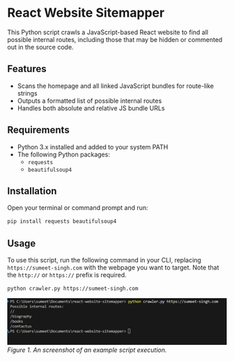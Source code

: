 # React Website Sitemapper

This Python script crawls a JavaScript-based React website to find all possible internal routes, including those that may be hidden or commented out in the source code.

## Features

- Scans the homepage and all linked JavaScript bundles for route-like strings
- Outputs a formatted list of possible internal routes
- Handles both absolute and relative JS bundle URLs

## Requirements

- Python 3.x installed and added to your system PATH
- The following Python packages:
  - `requests`
  - `beautifulsoup4`

## Installation

Open your terminal or command prompt and run:

```bash
pip install requests beautifulsoup4
```

## Usage

To use this script, run the following command in your CLI, replacing `https://sumeet-singh.com` with the webpage you want to target. Note that the `http://` or `https://` prefix is required.

```bash
python crawler.py https://sumeet-singh.com
```

![Screenshot](screenshot.png)  
<i>Figure 1. An screenshot of an example script execution.</i>